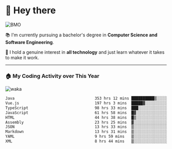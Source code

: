 # 🤖 Hey there

![BMO](https://media.giphy.com/media/AMqCTHuCMFpM4/giphy.gif)

📚 I'm currently pursuing a bachelor's degree in **Computer Science and Software Engineering**.

🚀 I hold a genuine interest in **all technology** and just learn whatever it takes to make it work. 

---

### 🏠 My Coding Activity over This Year

![waka](https://wakatime.com/share/@9e458da8-a03c-4213-8e4b-1218d92d8f20/fb6cf146-3e76-4c0e-b99c-52117daccc34.svg)

<!--START_SECTION:waka-->

```txt
Java                                   353 hrs 12 mins ██████████▒░░░░░░░░░░░░░░   41.53 %
Vue.js                                 197 hrs 3 mins  █████▓░░░░░░░░░░░░░░░░░░░   23.17 %
TypeScript                             98 hrs 33 mins  ███░░░░░░░░░░░░░░░░░░░░░░   11.59 %
JavaScript                             61 hrs 58 mins  █▓░░░░░░░░░░░░░░░░░░░░░░░   07.29 %
HTML                                   44 hrs 38 mins  █▒░░░░░░░░░░░░░░░░░░░░░░░   05.25 %
Assembly                               23 hrs 25 mins  ▓░░░░░░░░░░░░░░░░░░░░░░░░   02.75 %
JSON                                   13 hrs 33 mins  ▒░░░░░░░░░░░░░░░░░░░░░░░░   01.59 %
Markdown                               13 hrs 31 mins  ▒░░░░░░░░░░░░░░░░░░░░░░░░   01.59 %
YAML                                   9 hrs 59 mins   ▒░░░░░░░░░░░░░░░░░░░░░░░░   01.17 %
XML                                    8 hrs 44 mins   ▒░░░░░░░░░░░░░░░░░░░░░░░░   01.03 %
```

<!--END_SECTION:waka-->